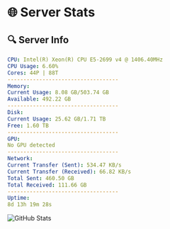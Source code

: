 # 🌐 Server Stats
## 🔍 Server Info
```yaml
CPU: Intel(R) Xeon(R) CPU E5-2699 v4 @ 1406.40MHz
CPU Usage: 6.60%
Cores: 44P | 88T
-----------------------------------
Memory:
Current Usage: 8.08 GB/503.74 GB
Available: 492.22 GB
-----------------------------------
Disk:
Current Usage: 25.62 GB/1.71 TB
Free: 1.60 TB
-----------------------------------
GPU:
No GPU detected
-----------------------------------
Network:
Current Transfer (Sent): 534.47 KB/s
Current Transfer (Received): 66.82 KB/s
Total Sent: 460.50 GB
Total Received: 111.66 GB
-----------------------------------
Uptime:
8d 13h 19m 28s
```
![GitHub Stats](https://img.shields.io/badge/Updated-2025-04-28_06:28:16-blue)